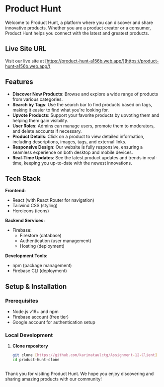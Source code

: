 # Product Hunt

Welcome to Product Hunt, a platform where you can discover and share innovative products. Whether you are a product creator or a consumer, Product Hunt helps you connect with the latest and greatest products.

## Live Site URL
Visit our live site at [https://product-hunt-a156b.web.app/](https://product-hunt-a156b.web.app/)

## Features

- **Discover New Products**: Browse and explore a wide range of products from various categories.
- **Search by Tags**: Use the search bar to find products based on tags, making it easier to find what you're looking for.
- **Upvote Products**: Support your favorite products by upvoting them and helping them gain visibility.
- **User Roles**: Admins can manage users, promote them to moderators, and delete accounts if necessary.
- **Product Details**: Click on a product to view detailed information, including descriptions, images, tags, and external links.
- **Responsive Design**: Our website is fully responsive, ensuring a seamless experience on both desktop and mobile devices.
- **Real-Time Updates**: See the latest product updates and trends in real-time, keeping you up-to-date with the newest innovations.

## Tech Stack

**Frontend:**
- React (with React Router for navigation)
- Tailwind CSS (styling)
- Heroicons (icons)

**Backend Services:**
- Firebase:
  - Firestore (database)
  - Authentication (user management)
  - Hosting (deployment)

**Development Tools:**
- npm (package management)
- Firebase CLI (deployment)

## Setup & Installation

### Prerequisites
- Node.js v16+ and npm
- Firebase account (free tier)
- Google account for authentication setup

### Local Development

1. **Clone repository**
   ```bash
   git clone [https://github.com/karimataulctg/Assignment-12-Client]
   cd product-hunt-clone



Thank you for visiting Product Hunt. We hope you enjoy discovering and sharing amazing products with our community!
